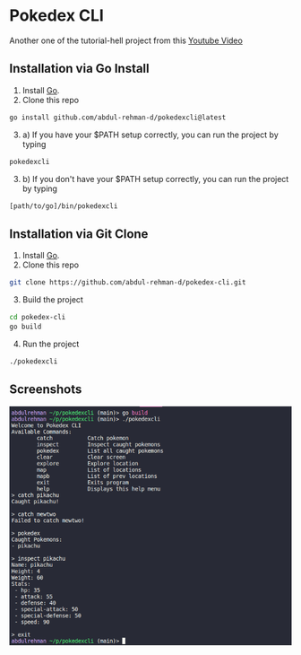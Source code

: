 # Pokedex CLI
Another one of the tutorial-hell project from this [Youtube Video](https://www.youtube.com/watch?v=8yrmAGcCnKg)

## Installation via Go Install
1. Install [Go](https://go.dev/).
2. Clone this repo
```bash
go install github.com/abdul-rehman-d/pokedexcli@latest
```
3. a) If you have your $PATH setup correctly, you can run the project by typing
```bash
pokedexcli
```
3. b) If you don't have your $PATH setup correctly, you can run the project by typing
```bash
[path/to/go]/bin/pokedexcli
```

## Installation via Git Clone
1. Install [Go](https://go.dev/).
2. Clone this repo
```bash
git clone https://github.com/abdul-rehman-d/pokedex-cli.git
```
3. Build the project
```bash
cd pokedex-cli
go build
```
4. Run the project
```bash
./pokedexcli
```

## Screenshots
![Screenshot 1](./screenshots/screenshot1.png)